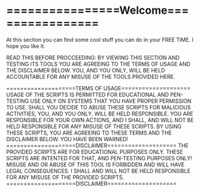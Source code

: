 <h1>================Welcome================</h1>

<p>At this section you can find some cool stuff you
can do in your FREE TIME. I hope you like it.</p>

<p>READ THIS BEFORE PROCCEEDING:
BY VIEWING THIS SECTION AND TESTING ITS TOOLS YOU ARE AGREEING TO THE TERMS OF USAGE AND THE DISCLAIMER BELOW.
YOU, AND YOU ONLY, WILL BE HELD ACCOUNTABLE FOR ANY MISUSE OF THE TOOLS PROVIDED HERE.</p>






====================TERMS OF USAGE====================
USAGE OF THE SCRIPTS IS PERMITTED FOR EDUCATIONAL AND PEN-TESTING USE ONLY ON SYSTEMS
THAT YOU HAVE PROPER PERMISSION TO USE. SHALL YOU DECIDE TO ABUSE THESE SCRIPTS FOR
MALICIOUS ACTIVITIES, YOU, AND YOU ONLY, WILL BE HELD RESPONSIBLE.
YOU ARE RESPONSIBLE FOR YOUR OWN ACTIONS, AND I SHALL, AND WILL NOT BE HELD RESPONSIBLE
FOR ANY MISUSE OF THESE SCRIPTS. BY USING THESE SCRIPTS, YOU ARE AGREEING TO THESE TERMS
AND THE DISCLAIMER BELOW. YOU HAVE BEEN WARNED!
====================DISCLAIMER====================
THE PROVIDED SCRIPTS ARE FOR EDUCATIONAL PURPOSES ONLY.
THESE SCRIPTS ARE INTENTED FOR THAT, AND PEN-TESTING PURPOSES ONLY!
MISUSE AND OR ABUSE OF THIS TOOL IS FORBIDDEN AND WILL HAVE LEGAL CONSEQUENCES. I SHALL
AND WILL NOT BE HELD RESPONSIBLE FOR ANY MISUSE OF THE PROVIDED SCRIPTS.
====================DISCLAIMER====================

